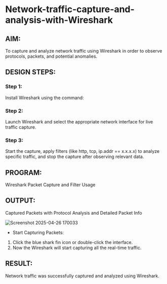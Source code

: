 # Network-traffic-capture-and-analysis-with-Wireshark
## AIM:
To capture and analyze network traffic using Wireshark in order to observe protocols, packets, and potential anomalies.

## DESIGN STEPS:
### Step 1:
Install Wireshark using the command:

### Step 2:
Launch Wireshark and select the appropriate network interface for live traffic capture.

### Step 3:
Start the capture, apply filters (like http, tcp, ip.addr == x.x.x.x) to analyze specific traffic, and stop the capture after observing relevant data.

## PROGRAM:
Wireshark Packet Capture and Filter Usage

## OUTPUT:
Captured Packets with Protocol Analysis and Detailed Packet Info

![Screenshot 2025-04-26 170033](https://github.com/user-attachments/assets/45dfc37f-c50c-4e44-afbc-25b5558a60d3)

* Start Capturing Packets:
1. Click the blue shark fin icon or double-click the interface.
2. Now the Wireshark will start capturing all the real-time traffic.













## RESULT:
Network traffic was successfully captured and analyzed using Wireshark.
